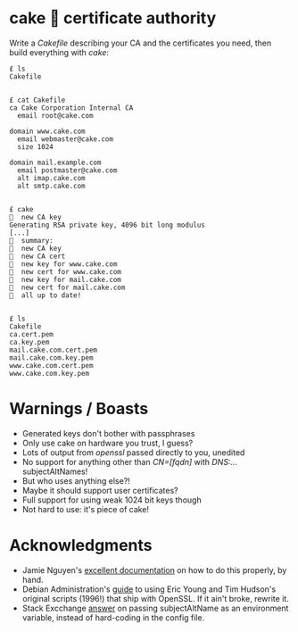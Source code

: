 # cake 🍰 certificate authority

Write a _Cakefile_ describing your CA and the certificates you need, then build everything with _cake_:

```
£ ls
Cakefile


£ cat Cakefile
ca Cake Corporation Internal CA
  email root@cake.com

domain www.cake.com
  email webmaster@cake.com
  size 1024

domain mail.example.com
  email postmaster@cake.com
  alt imap.cake.com
  alt smtp.cake.com


£ cake
🍰  new CA key
Generating RSA private key, 4096 bit long modulus
[...]
🍰  summary:
🍰  new CA key
🍰  new CA cert
🍰  new key for www.cake.com
🍰  new cert for www.cake.com
🍰  new key for mail.cake.com
🍰  new cert for mail.cake.com
🍰  all up to date!


£ ls
Cakefile
ca.cert.pem
ca.key.pem
mail.cake.com.cert.pem
mail.cake.com.key.pem
www.cake.com.cert.pem
www.cake.com.key.pem
```

# Warnings / Boasts

* Generated keys don't bother with passphrases
* Only use cake on hardware you trust, I guess?
* Lots of output from _openssl_ passed directly to you, unedited
* No support for anything other than _CN=[fqdn]_ with _DNS:..._ subjectAltNames!
* But who uses anything else?!
* Maybe it should support user certificates?
* Full support for using weak 1024 bit keys though
* Not hard to use: it's piece of cake!


# Acknowledgments

* Jamie Nguyen's [excellent documentation][JL] on how to do this properly, by hand.
* Debian Administration's [guide][DA] to using Eric Young and Tim Hudson's
  original scripts (1996!) that ship with OpenSSL.  If it ain't broke, rewrite
  it.
* Stack Excchange [answer][SE] on passing subjectAltName as an environment
  variable, instead of hard-coding in the config file.

[JL]: https://jamielinux.com/docs/openssl-certificate-authority/
[SE]: https://security.stackexchange.com/questions/74345/
[DA]: https://debian-administration.org/article/618/Certificate_Authority_CA_with_OpenSSL
